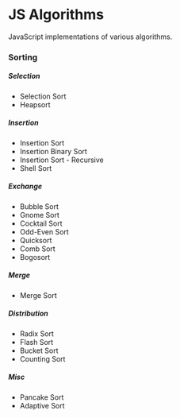 JS Algorithms
=============

JavaScript implementations of various algorithms.

### Sorting

##### Selection
* Selection Sort
* Heapsort

##### Insertion
* Insertion Sort
* Insertion Binary Sort
* Insertion Sort - Recursive
* Shell Sort

##### Exchange
* Bubble Sort
* Gnome Sort
* Cocktail Sort
* Odd-Even Sort
* Quicksort
* Comb Sort
* Bogosort

##### Merge
* Merge Sort

##### Distribution
* Radix Sort
* Flash Sort
* Bucket Sort
* Counting Sort

##### Misc
* Pancake Sort
* Adaptive Sort